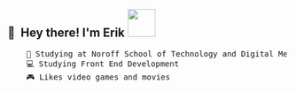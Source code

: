 ## 👋 &nbsp;Hey there! I'm Erik <img src="https://media.giphy.com/media/mGcNjsfWAjY5AEZNw6/giphy.gif" width="50"/> 
<pre>
    💼 Studying at Noroff School of Technology and Digital Media
    💻 Studying Front End Development 
    🎮 Likes video games and movies
</pre>
